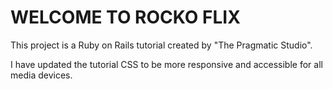 # WELCOME TO ROCKO FLIX

This project is a Ruby on Rails tutorial created by "The Pragmatic Studio".

I have updated the tutorial CSS to be more responsive and accessible for all media devices.

